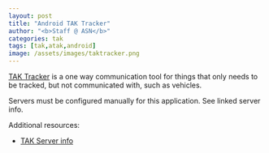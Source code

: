 ```yaml
---
layout: post
title: "Android TAK Tracker"
author: "<b>Staff @ ASN</b>"
categories: tak
tags: [tak,atak,android]
image: /assets/images/taktracker.png
---
```


[TAK Tracker](https://play.google.com/store/apps/details?id=gov.tak.taktracker&hl=en&gl=US) is a one way communication tool for things that only needs to be tracked, but not communicated with, such as vehicles. 

Servers must be configured manually for this application. See linked server info.

Additional resources:
* [TAK Server info](servers)
